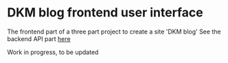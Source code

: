 # DKM blog frontend user interface

The frontend part of a three part project to create a site 'DKM blog'
See the backend API part [here](https://github.com/DanishKodeMonkey/DKM-blog-backend)

Work in progress, to be updated
